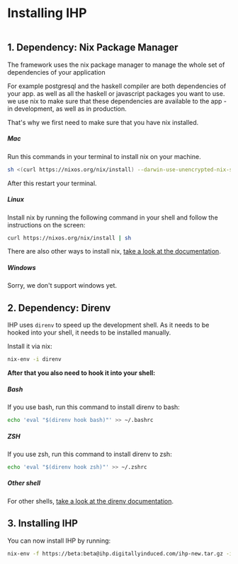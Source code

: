 # Installing IHP

```toc
```

## 1. Dependency: Nix Package Manager

The framework uses the nix package manager to manage the whole set of dependencies of your application

For example postgresql and the haskell compiler are both dependencies of your app. as well as all the haskell or javascript packages you want to use. we use nix to make sure that these dependencies are available to the app - in development, as well as in production.

That's why we first need to make sure that you have nix installed.

##### Mac
Run this commands in your terminal to install nix on your machine.

```bash
sh <(curl https://nixos.org/nix/install) --darwin-use-unencrypted-nix-store-volume
```
After this restart your terminal.

##### Linux

Install nix by running the following command in your shell and follow the instructions on the screen:

```bash
curl https://nixos.org/nix/install | sh
```

There are also other ways to install nix, [take a look at the documentation](https://nixos.org/nix/download.html).

##### Windows
Sorry, we don't support windows yet.

## 2. Dependency: Direnv

IHP uses `direnv` to speed up the development shell. As it needs to be hooked into your shell, it needs to be installed manually.

Install it via nix:

```bash
nix-env -i direnv
```

**After that you also need to hook it into your shell:**

##### Bash

If you use bash, run this command to install direnv to bash:

```bash
echo 'eval "$(direnv hook bash)"' >> ~/.bashrc
```

##### ZSH

If you use zsh, run this command to install direnv to zsh:

```bash
echo 'eval "$(direnv hook zsh)"' >> ~/.zshrc
```

##### Other shell

For other shells, [take a look at the direnv documentation](https://direnv.net/#README).

## 3. Installing IHP

You can now install IHP by running:

```bash
nix-env -f https://beta:beta@ihp.digitallyinduced.com/ihp-new.tar.gz -i ihp-new
```
